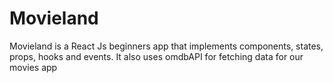 # Movieland
Movieland is a React Js beginners app that implements components, states, props, hooks and events. It also uses omdbAPI for fetching data for our movies app
